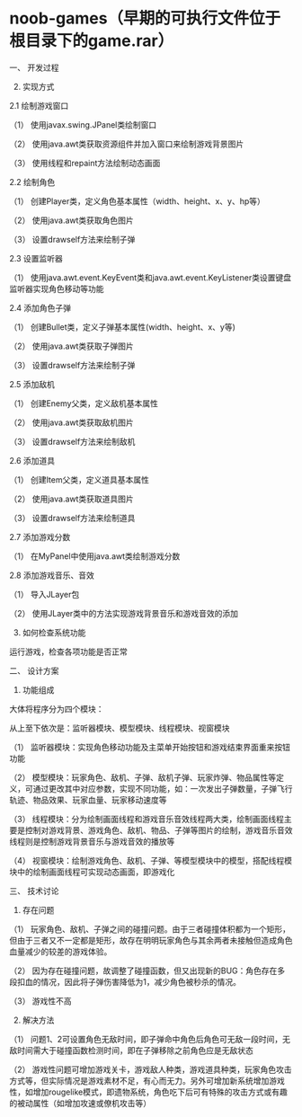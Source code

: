 # noob-games（早期的可执行文件位于根目录下的game.rar）
一、	开发过程

2.	实现方式

2.1	    绘制游戏窗口

（1）	使用javax.swing.JPanel类绘制窗口

（2）	使用java.awt类获取资源组件并加入窗口来绘制游戏背景图片

（3）	使用线程和repaint方法绘制动态画面

2.2	    绘制角色

（1）	创建Player类，定义角色基本属性（width、height、x、y、hp等）

（2）	使用java.awt类获取角色图片

（3）	设置drawself方法来绘制子弹

2.3	    设置监听器

（1）	使用java.awt.event.KeyEvent类和java.awt.event.KeyListener类设置键盘监听器实现角色移动等功能

2.4	    添加角色子弹

（1）	创建Bullet类，定义子弹基本属性(width、height、x、y等)

（2）	使用java.awt类获取子弹图片

（3）	设置drawself方法来绘制子弹

2.5	    添加敌机

（1）	创建Enemy父类，定义敌机基本属性

（2）	使用java.awt类获取敌机图片

（3）	设置drawself方法来绘制敌机

2.6	    添加道具

（1）	创建Item父类，定义道具基本属性

（2）	使用java.awt类获取道具图片

（3）	设置drawself方法来绘制道具

2.7	    添加游戏分数

（1）	在MyPanel中使用java.awt类绘制游戏分数

2.8	    添加游戏音乐、音效

（1）	导入JLayer包

（2）	使用JLayer类中的方法实现游戏背景音乐和游戏音效的添加


3.	如何检查系统功能

运行游戏，检查各项功能是否正常


二、	设计方案

1.	功能组成

大体将程序分为四个模块：
 
从上至下依次是：监听器模块、模型模块、线程模块、视窗模块

（1）	监听器模块：实现角色移动功能及主菜单开始按钮和游戏结束界面重来按钮功能

（2）	模型模块：玩家角色、敌机、子弹、敌机子弹、玩家炸弹、物品属性等定义，可通过更改其中对应参数，实现不同功能，如：一次发出子弹数量，子弹飞行轨迹、物品效果、玩家血量、玩家移动速度等

（3）	线程模块：分为绘制画面线程和游戏音乐音效线程两大类，绘制画面线程主要是控制对游戏背景、游戏角色、敌机、物品、子弹等图片的绘制，游戏音乐音效线程则是控制游戏背景音乐与游戏音效的播放等

（4）	视窗模块：绘制游戏角色、敌机、子弹、等模型模块中的模型，搭配线程模块中的绘制画面线程可实现动态画面，即游戏化

三、	技术讨论

1.	存在问题

（1）	玩家角色、敌机、子弹之间的碰撞问题。由于三者碰撞体积都为一个矩形，但由于三者又不一定都是矩形，故存在明明玩家角色与其余两者未接触但造成角色血量减少的较差的游戏体验。

（2）	因为存在碰撞问题，故调整了碰撞函数，但又出现新的BUG：角色存在多段扣血的情况，因此将子弹伤害降低为1，减少角色被秒杀的情况。

（3）	游戏性不高

2.	解决方法

（1）	问题1、2可设置角色无敌时间，即子弹命中角色后角色可无敌一段时间，无敌时间需大于碰撞函数检测时间，即在子弹移除之前角色应是无敌状态

（2）	游戏性问题可增加游戏关卡，游戏敌人种类，游戏道具种类，玩家角色攻击方式等，但实际情况是游戏素材不足，有心而无力。另外可增加新系统增加游戏性，如增加rougelike模式，即遗物系统，角色吃下后可有特殊的攻击方式或有趣的被动属性（如增加攻速或僚机攻击等）

